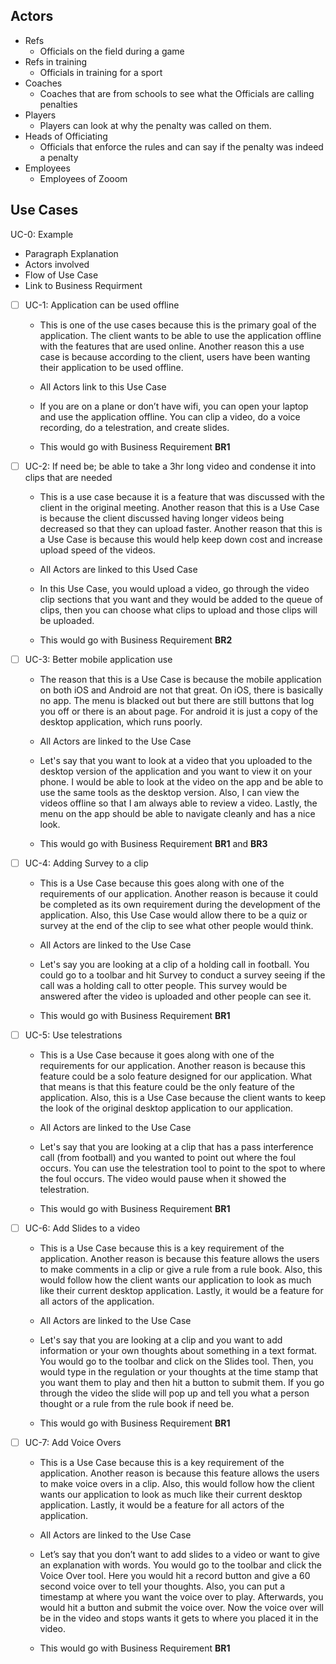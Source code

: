 ## Actors
* Refs
  * Officials on the field during a game
* Refs in training 
  * Officials in training for a sport
* Coaches
  * Coaches that are from schools to see what the Officials are calling penalties
* Players
  * Players can look at why the penalty was called on them.
* Heads of Officiating 
  * Officials that enforce the rules and can say if the penalty was indeed a penalty
* Employees
  * Employees of Zooom


## Use Cases

UC-0: Example
 * Paragraph Explanation
 * Actors involved
 * Flow of Use Case
 * Link to Business Requirment

- [ ] UC-1: Application can be used offline

	* This is one of the use cases because this is the primary goal of the application. The client wants to be able to use the application offline with the features that are used online. Another reason this a use case is because according to the client, users have been wanting their application to be used offline. 
	
	* All Actors link to this Use Case
	
	* If you are on a plane or don’t have wifi, you can open your laptop and use the application offline. You can clip a video, do a voice recording, do a telestration, and create slides. 
	
	* This would go with Business Requirement **BR1**

- [ ] UC-2: If need be; be able to take a 3hr long video and condense it into clips that are needed

	* This is a use case because it is a feature that was discussed with the client in the original meeting. Another reason that this is a Use Case is because the client discussed having longer videos being decreased so that they can upload faster. Another reason that this is a Use Case is because this would help keep down cost and increase upload speed of the videos. 
	
	* All Actors are linked to this Used Case
	
	* In this Use Case, you would upload a video, go through the video clip sections that you want and they would be added to the queue of clips, then you can choose what clips to upload and those clips will be uploaded. 
	
	* This would go with Business Requirement **BR2**

- [ ] UC-3: Better mobile application use

	* The reason that this is a Use Case is because the mobile application on both iOS and Android are not that great. On iOS, there is basically no app. The menu is blacked out but there are still buttons that log you off or there is an about page. For android it is just a copy of the desktop application, which runs poorly.

	* All Actors are linked to the Use Case

	* Let's say that you want to look at a video that you uploaded to the desktop version of the application and you want to view it on your phone. I would be able to look at the video on the app and be able to use the same tools as the desktop version. Also, I can view the videos offline so that I am always able to review a video. Lastly, the menu on the app should be able to navigate cleanly and has a nice look. 
	
	* This would go with Business Requirement **BR1** and **BR3**

- [ ] UC-4: Adding Survey to a clip

	* This is a Use Case because this goes along with one of the requirements of our application. Another reason is because it could be completed as its own requirement during the development of the application. Also, this Use Case would allow there to be a quiz or survey at the end of the clip to see what other people would think.
	
	* All Actors are linked to the Use Case 
	
	* Let's say you are looking at a clip of a holding call in football. You could go to a toolbar and hit Survey to conduct a survey seeing if the call was a holding call to otter people. This survey would be answered after the video is uploaded and other people can see it. 
	
	* This would go with Business Requirement **BR1**

- [ ] UC-5: Use telestrations 

	* This is a Use Case because it goes along with one of the requirements for our application. Another reason is because this feature could be a solo feature designed for our application. What that means is that this feature could be the only feature of the application. Also, this is a Use Case because the client wants to keep the look of the original desktop application to our application. 
	
	* All Actors are linked to the Use Case

	* Let's say that you are looking at a clip that has a pass interference call (from football) and you wanted to point out where the foul occurs. You can use the telestration tool to point to the spot to where the foul occurs. The video would pause when it showed the telestration. 

	* This would go with Business Requirement **BR1**

- [ ] UC-6: Add Slides to a video

	* This is a Use Case because this is a key requirement of the application. Another reason is because this feature allows the users to make comments in a clip or give a rule from a rule book. Also, this would follow how the client wants our application to look as much like their current desktop application. Lastly, it would be a feature for all actors of the application. 
	
	* All Actors are linked to the Use Case

	* Let's say that you are looking at a clip and you want to add information or your own thoughts about something in a text format. You would go to the toolbar and click on the Slides tool. Then, you would type in the regulation or your thoughts at the time stamp that you want them to play and then hit a button to submit them. If you go through the video the slide will pop up and tell you what a person thought or a rule from the rule book if need be. 
	
	* This would go with Business Requirement **BR1**

- [ ] UC-7: Add Voice Overs 

	* This is a Use Case because this is a key requirement of the application. Another reason is because this feature allows the users to make voice overs in a clip. Also, this would follow how the client wants our application to look as much like their current desktop application. Lastly, it would be a feature for all actors of the application. 
	
	* All Actors are linked to the Use Case
	
	* Let’s say that you don’t want to add slides to a video or want to give an explanation with words. You would go to the toolbar and click the Voice Over tool. Here you would hit a record button and give a 60 second voice over to tell your thoughts. Also, you can put a timestamp at where you want the voice over to play.  Afterwards, you would hit a button and submit the voice over. Now the voice over will be in the video and stops wants it gets to where you placed it in the video. 

	* This would go with Business Requirement **BR1**

